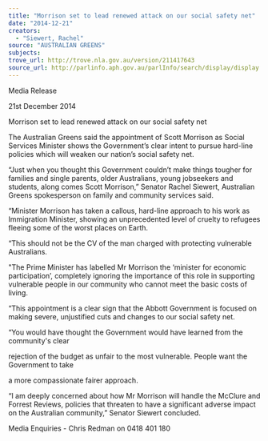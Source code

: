 ```yaml
---
title: "Morrison set to lead renewed attack on our social safety net"
date: "2014-12-21"
creators:
  - "Siewert, Rachel"
source: "AUSTRALIAN GREENS"
subjects:
trove_url: http://trove.nla.gov.au/version/211417643
source_url: http://parlinfo.aph.gov.au/parlInfo/search/display/display.w3p;query=Id%3A%22media/pressrel/3573919%22
---
```


 Media Release 

 21st December 2014 

 Morrison set to lead renewed attack on our social safety net 

 The Australian Greens said the appointment of Scott Morrison as Social Services Minister  shows the Government’s clear intent to pursue hard-line policies which will weaken our  nation’s social safety net. 

 “Just when you thought this Government couldn’t make things tougher for families and  single parents, older Australians, young jobseekers and students, along comes Scott  Morrison,” Senator Rachel Siewert, Australian Greens spokesperson on family and  community services said. 

 “Minister Morrison has taken a callous, hard-line approach to his work as Immigration  Minister, showing an unprecedented level of cruelty to refugees fleeing some of the worst  places on Earth. 

 “This should not be the CV of the man charged with protecting vulnerable Australians.  

 "The Prime Minister has labelled Mr Morrison the ‘minister for economic participation’,  completely ignoring the importance of this role in supporting vulnerable people in our  community who cannot meet the basic costs of living. 

 “This appointment is a clear sign that the Abbott Government is focused on making severe,  unjustified cuts and changes to our social safety net. 

 “You would have thought the Government would have learned from the community's clear 

 rejection of the budget as unfair to the most vulnerable. People want the Government to take 

 a more compassionate fairer approach. 

 “I am deeply concerned about how Mr Morrison will handle the McClure and Forrest  Reviews, policies that threaten to have a significant adverse impact on the Australian  community,” Senator Siewert concluded. 

 

 Media Enquiries - Chris Redman on 0418 401 180 

 

